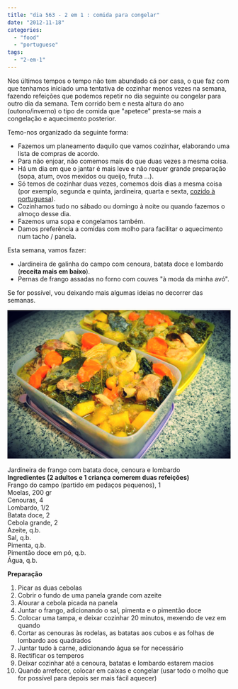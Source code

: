 ```yaml
---
title: "dia 563 - 2 em 1 : comida para congelar"
date: "2012-11-18"
categories: 
  - "food"
  - "portuguese"
tags: 
  - "2-em-1"
---
```


Nos últimos tempos o tempo não tem abundado cá por casa, o que faz com que tenhamos iniciado uma tentativa de cozinhar menos vezes na semana, fazendo refeições que podemos repetir no dia seguinte ou congelar para outro dia da semana. Tem corrido bem e nesta altura do ano (outono/inverno) o tipo de comida que "apetece" presta-se mais a congelação e aquecimento posterior.  
  
Temo-nos organizado da seguinte forma:  

- Fazemos um planeamento daquilo que vamos cozinhar, elaborando uma lista de compras de acordo. 
- Para não enjoar, não comemos mais do que duas vezes a mesma coisa.
- Há um dia em que o jantar é mais leve e não requer grande preparação (sopa, atum, ovos mexidos ou queijo, fruta ...).
- Só temos de cozinhar duas vezes, comemos dois dias a mesma coisa (por exemplo, segunda e quinta, jardineira, quarta e sexta, [cozido à portuguesa](http://blog.cozinhadecaverna.com/2011/11/dia-180-cozido-portuguesa-simples.html)).
- Cozinhamos tudo no sábado ou domingo à noite ou quando fazemos o almoço desse dia.
- Fazemos uma sopa e congelamos também.
- Damos preferência a comidas com molho para facilitar o aquecimento num tacho / panela.

Esta semana, vamos fazer:

- Jardineira de galinha do campo com cenoura, batata doce e lombardo (**receita mais em baixo**).
- Pernas de frango assadas no forno com couves "à moda da minha avó".

Se for possível, vou deixando mais algumas ideias no decorrer das semanas. 

  

[![](images/ggf.jpg)](http://1.bp.blogspot.com/--Fabea_e7d8/UKnvl4G428I/AAAAAAAAFP0/Tsv7OZuDiMQ/s1600/ggf.jpg)

  
Jardineira de frango com batata doce, cenoura e lombardo  
**Ingredientes (2 adultos e 1 criança comerem duas refeições)**  
Frango do campo (partido em pedaços pequenos), 1  
Moelas, 200 gr  
Cenouras, 4  
Lombardo, 1/2  
Batata doce, 2  
Cebola grande, 2  
Azeite, q.b.  
Sal, q.b.  
Pimenta, q.b.  
Pimentão doce em pó, q.b.  
Água, q.b.  
  
**Preparação**  

1. Picar as duas cebolas
2. Cobrir o fundo de uma panela grande com azeite
3. Alourar a cebola picada na panela
4. Juntar o frango, adicionando o sal, pimenta e o pimentão doce
5. Colocar uma tampa, e deixar cozinhar 20 minutos, mexendo de vez em quando
6. Cortar as cenouras às rodelas, as batatas aos cubos e as folhas de lombardo aos quadrados
7. Juntar tudo à carne, adicionando água se for necessário
8. Rectificar os temperos
9. Deixar cozinhar até a cenoura, batatas e lombardo estarem macios
10. Quando arrefecer, colocar em caixas e congelar (usar todo o molho que for possível para depois ser mais fácil aquecer)
